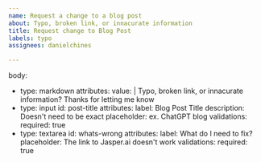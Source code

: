 ```yaml
---
name: Request a change to a blog post
about: Typo, broken link, or innacurate information
title: Request change to Blog Post
labels: typo
assignees: danielchines

---
```

body:
  - type: markdown
    attributes:
      value: |
        Typo, broken link, or innacurate information? Thanks for letting me know
  - type: input
    id: post-title
    attributes:
      label: Blog Post Title
      description: Doesn't need to be exact
      placeholder: ex. ChatGPT blog
    validations:
      required: true
  - type: textarea
    id: whats-wrong
    attributes:
      label: What do I need to fix?
      placeholder: The link to Jasper.ai doesn't work
    validations:
      required: true
